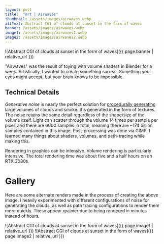 ```yaml
---
layout: post
title:  "Art | Airwaves"
thumbnail: /assets/images/airwaves.webp
altText: Abstract CGI of clouds at sunset in the form of waves
banner: /assets/images/airwaves.webp
image1: /assets/images/airwaves1.webp
image2: /assets/images/airwaves2.webp
---
```


![Abstract CGI of clouds at sunset in the form of waves]({{ page.banner | relative_url }})

"Airwaves" was the result of toying with volume shaders in Blender for a week. Artistically, I wanted to create something surreal. Something your eyes might accept, but your brain knows to be impossible.

## Technical Details

*Generative noise* is nearly the perfect solution for [procedurally generating](https://en.wikipedia.org/wiki/Procedural_generation) large volumes of clouds and smoke. It's generated in the form of textures. The noise retains the same detail regardless of the shape/size of the volume itself. Light can scatter through the volume 14 times per sample per pixel, and there are 6000 samples in total, meaning there are ~174 billion samples contained in this image. Post-processing was done via GIMP. I learned many things about shaders, volumes, and path-tracing while making this.

Rendering in graphics can be intensive. Volume rendering is particularly intensive. The total rendering time was about five and a half hours on an RTX 3080ti. 

# Gallery

Here are some alternate renders made in the process of creating the above image. I heavily experimented with different configurations of noise for generating the clouds, as well as path tracing configurations to render them more quickly. These appear grainier due to being rendered in minutes instead of hours.

![Abstract CGI of clouds at sunset in the form of waves]({{ page.image1 | relative_url }})
![Abstract CGI of clouds at sunset in the form of waves]({{ page.image2 | relative_url }})